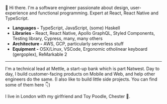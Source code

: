 :wave: Hi there. I'm a software engineer passionate about design, user-experience and functional programming. Expert at React, React Native and TypeScript.

- **Languages -** TypeScript, JavaScript, (some) Haskell
- **Libraries -** React, React Native, Apollo GraphQL, Styled Components, Testing library, Cypress, many, many others
- **Architecture -** AWS, GCP, particularly serverless stuff
- **Equipment -** OSX/Linux, VSCode, Ergonomic otholinear keyboard (gergoplex), ReMarkable 2

---

I'm a technical lead at Mettle, a start-up bank which is part Natwest. Day to day, I build customer-facing products on Mobile and Web, and help other engineers do the same. (I also like to build little side projects. You can find some of them here 👇)

I live in London with my girlfriend and Toy Poodle, Chester 🐩.
